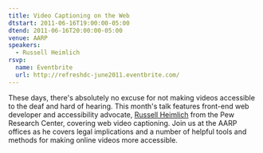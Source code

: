 ```yaml
---
title: Video Captioning on the Web
dtstart: 2011-06-16T19:00:00-05:00
dtend: 2011-06-16T20:00:00-05:00
venue: AARP
speakers:
  - Russell Heimlich
rsvp:
  name: Eventbrite
  url: http://refreshdc-june2011.eventbrite.com/
---
```


These days, there's absolutely no excuse for not making videos accessible to the deaf and hard of hearing. This month's talk features front-end web developer and accessibility advocate, [Russell Heimlich](http://www.russellheimlich.com/blog/) from the Pew Research Center, covering web video captioning. Join us at the AARP offices as he covers legal implications and a number of helpful tools and methods for making online videos more accessible.